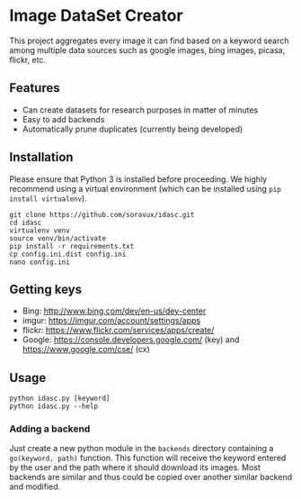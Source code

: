 Image DataSet Creator
=====================

This project aggregates every image it can find based on a keyword search among
multiple data sources such as google images, bing images, picasa, flickr, etc.

Features
--------

* Can create datasets for research purposes in matter of minutes
* Easy to add backends
* Automatically prune duplicates (currently being developed)


Installation
------------

Please ensure that Python 3 is installed before proceeding. We highly
recommend using a virtual environment (which can be installed using 
`pip install virtualenv`).

    git clone https://github.com/soravux/idasc.git
    cd idasc
    virtualenv venv
    source venv/bin/activate
    pip install -r requirements.txt
    cp config.ini.dist config.ini
    nano config.ini


Getting keys
------------

* Bing: http://www.bing.com/dev/en-us/dev-center
* imgur: https://imgur.com/account/settings/apps
* flickr: https://www.flickr.com/services/apps/create/
* Google: https://console.developers.google.com/ (key) and https://www.google.com/cse/ (cx)


Usage
-----

    python idasc.py [keyword]
    python idasc.py --help


### Adding a backend ###

Just create a new python module in the `backends` directory containing a
`go(keyword, path)` function. This function will receive the keyword entered
by the user and the path where it should download its images. Most backends are
similar and thus could be copied over another similar backend and modified. 

